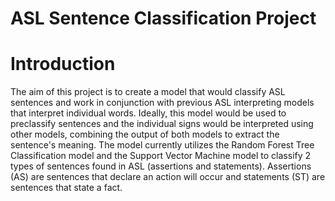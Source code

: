 # ASL Sentence Classification Project 

# Introduction 
The aim of this project is to create a model that would classify ASL sentences and work in conjunction with previous ASL interpreting models that interpret individual words. Ideally, this model would be used to preclassify sentences and the individual signs would be interpreted using other models, combining the output of both models to extract the sentence's meaning. The model currently utilizes the Random Forest Tree Classification model and the Support Vector Machine model to classify 2 types of sentences found in ASL (assertions and statements). Assertions (AS) are sentences that declare an action will occur and statements (ST) are sentences that state a fact. 
